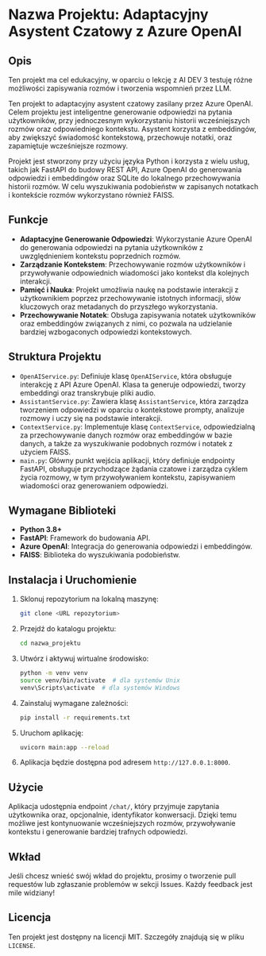 # Nazwa Projektu: Adaptacyjny Asystent Czatowy z Azure OpenAI

## Opis
Ten projekt ma cel edukacyjny, w oparciu o lekcję z AI DEV 3 testuję różne możliwości zapisywania rozmów i tworzenia wspomnień przez LLM.

Ten projekt to adaptacyjny asystent czatowy zasilany przez Azure OpenAI. Celem projektu jest inteligentne generowanie odpowiedzi na pytania użytkowników, przy jednoczesnym wykorzystaniu historii wcześniejszych rozmów oraz odpowiedniego kontekstu. Asystent korzysta z embeddingów, aby zwiększyć świadomość kontekstową, przechowuje notatki, oraz zapamiętuje wcześniejsze rozmowy.

Projekt jest stworzony przy użyciu języka Python i korzysta z wielu usług, takich jak FastAPI do budowy REST API, Azure OpenAI do generowania odpowiedzi i embeddingów oraz SQLite do lokalnego przechowywania historii rozmów. W celu wyszukiwania podobieństw w zapisanych notatkach i kontekście rozmów wykorzystano również FAISS.

## Funkcje
- **Adaptacyjne Generowanie Odpowiedzi**: Wykorzystanie Azure OpenAI do generowania odpowiedzi na pytania użytkowników z uwzględnieniem kontekstu poprzednich rozmów.
- **Zarządzanie Kontekstem**: Przechowywanie rozmów użytkowników i przywoływanie odpowiednich wiadomości jako kontekst dla kolejnych interakcji.
- **Pamięć i Nauka**: Projekt umożliwia naukę na podstawie interakcji z użytkownikiem poprzez przechowywanie istotnych informacji, słów kluczowych oraz metadanych do przyszłego wykorzystania.
- **Przechowywanie Notatek**: Obsługa zapisywania notatek użytkowników oraz embeddingów związanych z nimi, co pozwala na udzielanie bardziej wzbogaconych odpowiedzi kontekstowych.

## Struktura Projektu
- `OpenAIService.py`: Definiuje klasę `OpenAIService`, która obsługuje interakcję z API Azure OpenAI. Klasa ta generuje odpowiedzi, tworzy embeddingi oraz transkrybuje pliki audio.
- `AssistantService.py`: Zawiera klasę `AssistantService`, która zarządza tworzeniem odpowiedzi w oparciu o kontekstowe prompty, analizuje rozmowy i uczy się na podstawie interakcji.
- `ContextService.py`: Implementuje klasę `ContextService`, odpowiedzialną za przechowywanie danych rozmów oraz embeddingów w bazie danych, a także za wyszukiwanie podobnych rozmów i notatek z użyciem FAISS.
- `main.py`: Główny punkt wejścia aplikacji, który definiuje endpointy FastAPI, obsługuje przychodzące żądania czatowe i zarządza cyklem życia rozmowy, w tym przywoływaniem kontekstu, zapisywaniem wiadomości oraz generowaniem odpowiedzi.

## Wymagane Biblioteki
- **Python 3.8+**
- **FastAPI**: Framework do budowania API.
- **Azure OpenAI**: Integracja do generowania odpowiedzi i embeddingów.
- **FAISS**: Biblioteka do wyszukiwania podobieństw.

## Instalacja i Uruchomienie
1. Sklonuj repozytorium na lokalną maszynę:
   ```sh
   git clone <URL repozytorium>
   ```
2. Przejdź do katalogu projektu:
   ```sh
   cd nazwa_projektu
   ```
3. Utwórz i aktywuj wirtualne środowisko:
   ```sh
   python -m venv venv
   source venv/bin/activate  # dla systemów Unix
   venv\Scripts\activate  # dla systemów Windows
   ```
4. Zainstaluj wymagane zależności:
   ```sh
   pip install -r requirements.txt
   ```
5. Uruchom aplikację:
   ```sh
   uvicorn main:app --reload
   ```
6. Aplikacja będzie dostępna pod adresem `http://127.0.0.1:8000`.

## Użycie
Aplikacja udostępnia endpoint `/chat/`, który przyjmuje zapytania użytkownika oraz, opcjonalnie, identyfikator konwersacji. Dzięki temu możliwe jest kontynuowanie wcześniejszych rozmów, przywoływanie kontekstu i generowanie bardziej trafnych odpowiedzi.

## Wkład
Jeśli chcesz wnieść swój wkład do projektu, prosimy o tworzenie pull requestów lub zgłaszanie problemów w sekcji Issues. Każdy feedback jest mile widziany!

## Licencja
Ten projekt jest dostępny na licencji MIT. Szczegóły znajdują się w pliku `LICENSE`.

